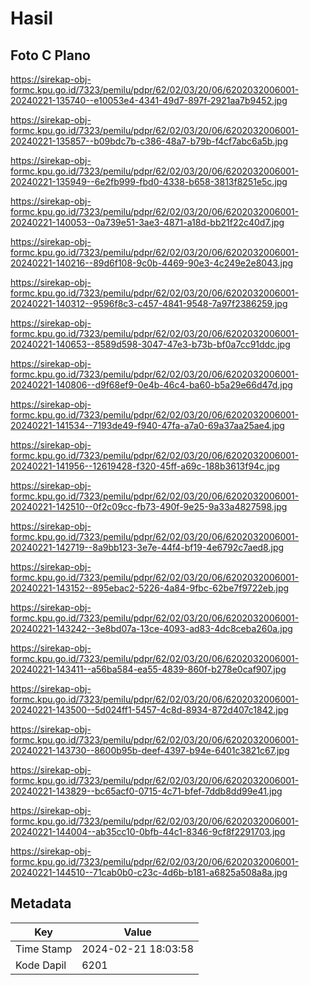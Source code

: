 # Hasil

## Foto C Plano

https://sirekap-obj-formc.kpu.go.id/7323/pemilu/pdpr/62/02/03/20/06/6202032006001-20240221-135740--e10053e4-4341-49d7-897f-2921aa7b9452.jpg

https://sirekap-obj-formc.kpu.go.id/7323/pemilu/pdpr/62/02/03/20/06/6202032006001-20240221-135857--b09bdc7b-c386-48a7-b79b-f4cf7abc6a5b.jpg

https://sirekap-obj-formc.kpu.go.id/7323/pemilu/pdpr/62/02/03/20/06/6202032006001-20240221-135949--6e2fb999-fbd0-4338-b658-3813f8251e5c.jpg

https://sirekap-obj-formc.kpu.go.id/7323/pemilu/pdpr/62/02/03/20/06/6202032006001-20240221-140053--0a739e51-3ae3-4871-a18d-bb21f22c40d7.jpg

https://sirekap-obj-formc.kpu.go.id/7323/pemilu/pdpr/62/02/03/20/06/6202032006001-20240221-140216--89d6f108-9c0b-4469-90e3-4c249e2e8043.jpg

https://sirekap-obj-formc.kpu.go.id/7323/pemilu/pdpr/62/02/03/20/06/6202032006001-20240221-140312--9596f8c3-c457-4841-9548-7a97f2386259.jpg

https://sirekap-obj-formc.kpu.go.id/7323/pemilu/pdpr/62/02/03/20/06/6202032006001-20240221-140653--8589d598-3047-47e3-b73b-bf0a7cc91ddc.jpg

https://sirekap-obj-formc.kpu.go.id/7323/pemilu/pdpr/62/02/03/20/06/6202032006001-20240221-140806--d9f68ef9-0e4b-46c4-ba60-b5a29e66d47d.jpg

https://sirekap-obj-formc.kpu.go.id/7323/pemilu/pdpr/62/02/03/20/06/6202032006001-20240221-141534--7193de49-f940-47fa-a7a0-69a37aa25ae4.jpg

https://sirekap-obj-formc.kpu.go.id/7323/pemilu/pdpr/62/02/03/20/06/6202032006001-20240221-141956--12619428-f320-45ff-a69c-188b3613f94c.jpg

https://sirekap-obj-formc.kpu.go.id/7323/pemilu/pdpr/62/02/03/20/06/6202032006001-20240221-142510--0f2c09cc-fb73-490f-9e25-9a33a4827598.jpg

https://sirekap-obj-formc.kpu.go.id/7323/pemilu/pdpr/62/02/03/20/06/6202032006001-20240221-142719--8a9bb123-3e7e-44f4-bf19-4e6792c7aed8.jpg

https://sirekap-obj-formc.kpu.go.id/7323/pemilu/pdpr/62/02/03/20/06/6202032006001-20240221-143152--895ebac2-5226-4a84-9fbc-62be7f9722eb.jpg

https://sirekap-obj-formc.kpu.go.id/7323/pemilu/pdpr/62/02/03/20/06/6202032006001-20240221-143242--3e8bd07a-13ce-4093-ad83-4dc8ceba260a.jpg

https://sirekap-obj-formc.kpu.go.id/7323/pemilu/pdpr/62/02/03/20/06/6202032006001-20240221-143411--a56ba584-ea55-4839-860f-b278e0caf907.jpg

https://sirekap-obj-formc.kpu.go.id/7323/pemilu/pdpr/62/02/03/20/06/6202032006001-20240221-143500--5d024ff1-5457-4c8d-8934-872d407c1842.jpg

https://sirekap-obj-formc.kpu.go.id/7323/pemilu/pdpr/62/02/03/20/06/6202032006001-20240221-143730--8600b95b-deef-4397-b94e-6401c3821c67.jpg

https://sirekap-obj-formc.kpu.go.id/7323/pemilu/pdpr/62/02/03/20/06/6202032006001-20240221-143829--bc65acf0-0715-4c71-bfef-7ddb8dd99e41.jpg

https://sirekap-obj-formc.kpu.go.id/7323/pemilu/pdpr/62/02/03/20/06/6202032006001-20240221-144004--ab35cc10-0bfb-44c1-8346-9cf8f2291703.jpg

https://sirekap-obj-formc.kpu.go.id/7323/pemilu/pdpr/62/02/03/20/06/6202032006001-20240221-144510--71cab0b0-c23c-4d6b-b181-a6825a508a8a.jpg


## Metadata

| Key        | Value               |
| ---------- | ------------------- |
| Time Stamp | 2024-02-21 18:03:58 |
| Kode Dapil | 6201                |



